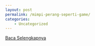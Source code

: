 ```yaml
---
layout: post
permalink: /mimpi-perang-seperti-game/
categories:
    - Uncategorized
---
```


[Baca Selengkapnya](/03)